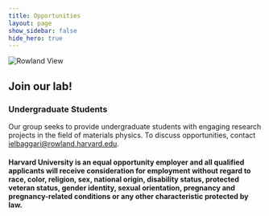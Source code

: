 ```yaml
---
title: Opportunities
layout: page
show_sidebar: false
hide_hero: true
---
```


![Rowland View](../img/RowlandView.jpg)

## Join our lab!

### Undergraduate Students

Our group seeks to provide undergraduate students with engaging research projects in the field of materials physics. To discuss opportunities, contact ielbaggari@rowland.harvard.edu. 


#### Harvard University is an equal opportunity employer and all qualified applicants will receive consideration for employment without regard to race, color, religion, sex, national origin, disability status, protected veteran status, gender identity, sexual orientation, pregnancy and pregnancy-related conditions or any other characteristic protected by law.

